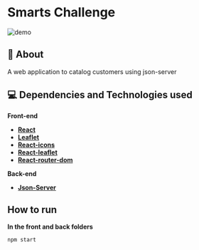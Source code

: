 # Smarts Challenge

![demo](https://user-images.githubusercontent.com/54121204/102805061-7102d380-4399-11eb-8266-868e1838f35f.jpeg)

## 🔖 About

A web application to catalog customers using json-server

## 💻 Dependencies and Technologies used

**Front-end**
- __[React](https://reactjs.org/)__ 
- __[Leaflet](https://leafletjs.com/)__ 
- __[React-icons](https://react-icons.github.io/react-icons/)__ 
- __[React-leaflet](https://react-leaflet.js.org/)__ 
- __[React-router-dom](https://reactrouter.com/web/guides/quick-start)__ 

**Back-end**
- __[Json-Server](https://www.npmjs.com/package/json-server)__ 

## How to run

**In the front and back folders**
```bash
npm start
```
